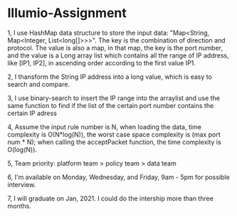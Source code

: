 # Illumio-Assignment

1, I use HashMap data structure to store the input data: "Map<String, Map<Integer, List<long[]>>>". The key is the combination of direction and protocol. The value is also a map, in that map, the key is the port number, and the value is a Long array list which contains all the range of IP address, like [IP1, IP2], in ascending order according to the first value IP1.

2, I thansform the String IP address into a long value, which is easy to search and compare.

3, I use binary-search to insert the IP range into the arraylist and use the same function to find if the list of the certain port number contains the certain IP adress

4, Assume the input rule number is N, when loading the data, time complexity is O(N*log(N)), the worst case space complexity is (max port num * N); when calling the acceptPacket function, the time complexity is O(log(N)).

5, Team priority: platform team > policy team > data team

6, I'm available on Monday, Wednesday, and Friday, 9am - 5pm for possible interview.

7, I will graduate on Jan, 2021. I could do the intership more than three months.
